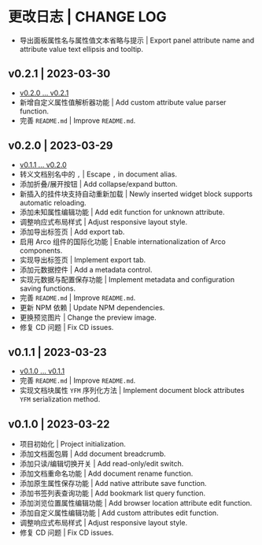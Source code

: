 # 更改日志 | CHANGE LOG

- 导出面板属性名与属性值文本省略与提示 | Export panel attribute name and attribute value text ellipsis and tooltip.

## v0.2.1 | 2023-03-30

- [v0.2.0 ... v0.2.1](https://github.com/Zuoqiu-Yingyi/widget-metadata/compare/v0.2.0...v0.2.1)
- 新增自定义属性值解析器功能 | Add custom attribute value parser function.
- 完善 `README.md` | Improve `README.md`.

## v0.2.0 | 2023-03-29

- [v0.1.1 ... v0.2.0](https://github.com/Zuoqiu-Yingyi/widget-metadata/compare/v0.1.1...v0.2.0)
- 转义文档别名中的 `,` | Escape `,` in document alias.
- 添加折叠/展开按钮 | Add collapse/expand button.
- 新插入的挂件块支持自动重新加载 | Newly inserted widget block supports automatic reloading.
- 添加未知属性编辑功能 | Add edit function for unknown attribute.
- 调整响应式布局样式 | Adjust responsive layout style.
- 添加导出标签页 | Add export tab.
- 启用 Arco 组件的国际化功能 | Enable internationalization of Arco components.
- 实现导出标签页 | Implement export tab.
- 添加元数据控件 | Add a metadata control.
- 实现元数据与配置保存功能 | Implement metadata and configuration saving functions.
- 完善 `README.md` | Improve `README.md`.
- 更新 NPM 依赖 | Update NPM dependencies.
- 更换预览图片 | Change the preview image.
- 修复 CD 问题 | Fix CD issues.

## v0.1.1 | 2023-03-23

- [v0.1.0 ... v0.1.1](https://github.com/Zuoqiu-Yingyi/widget-metadata/compare/v0.1.0...v0.1.1)
- 完善 `README.md` | Improve `README.md`.
- 实现文档块属性 `YFM` 序列化方法 | Implement document block attributes `YFM` serialization method.

## v0.1.0 | 2023-03-22

- 项目初始化 | Project initialization.
- 添加文档面包屑 | Add document breadcrumb.
- 添加只读/编辑切换开关 | Add read-only/edit switch.
- 添加文档重命名功能 | Add document rename function.
- 添加原生属性保存功能 | Add native attribute save function.
- 添加书签列表查询功能 | Add bookmark list query function.
- 添加浏览位置属性编辑功能 | Add browser location attribute edit function.
- 添加自定义属性编辑功能 | Add custom attributes edit function.
- 调整响应式布局样式 | Adjust responsive layout style.
- 修复 CD 问题 | Fix CD issues.

